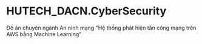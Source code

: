 # HUTECH_DACN.CyberSecurity
Đồ án chuyên ngành An ninh mạng "Hệ thống phát hiện tấn công mạng trên AWS bằng Machine Learning"
